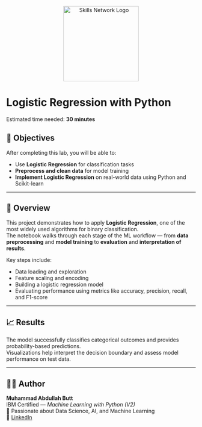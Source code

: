 <p style="text-align:center">
    <a href="https://skills.network" target="_blank">
    <img src="https://cf-courses-data.s3.us.cloud-object-storage.appdomain.cloud/assets/logos/SN_web_lightmode.png" width="200" alt="Skills Network Logo">
    </a>
</p>

# Logistic Regression with Python

Estimated time needed: **30 minutes**

## 🎯 Objectives

After completing this lab, you will be able to:

- Use **Logistic Regression** for classification tasks  
- **Preprocess and clean data** for model training  
- **Implement Logistic Regression** on real-world data using Python and Scikit-learn  

---

## 🧠 Overview

This project demonstrates how to apply **Logistic Regression**, one of the most widely used algorithms for binary classification.  
The notebook walks through each stage of the ML workflow — from **data preprocessing** and **model training** to **evaluation** and **interpretation of results**.  

Key steps include:
- Data loading and exploration  
- Feature scaling and encoding  
- Building a logistic regression model  
- Evaluating performance using metrics like accuracy, precision, recall, and F1-score  

---

## 📈 Results

The model successfully classifies categorical outcomes and provides probability-based predictions.  
Visualizations help interpret the decision boundary and assess model performance on test data.

---

## 🧑‍💻 Author

**Muhammad Abdullah Butt**  
IBM Certified — *Machine Learning with Python (V2)*  
📍 Passionate about Data Science, AI, and Machine Learning  
🔗 [LinkedIn](https://www.linkedin.com/in/your-profile/)  


